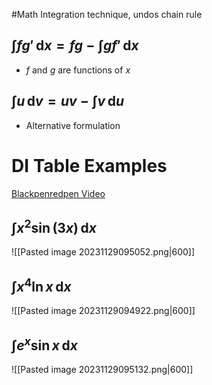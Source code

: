 #Math 
Integration technique, undos chain rule
## $\displaystyle \int fg' \, \mathrm{d}x=fg-\int gf' \, \mathrm{d}x$
* $\displaystyle f$ and $\displaystyle g$ are functions of $\displaystyle x$
## $\displaystyle \int u \, \mathrm{d}v=uv-\int v \, \mathrm{d}u$
* Alternative formulation
# DI Table Examples
[Blackpenredpen Video](https://www.youtube.com/watch?v=2I-_SV8cwsw&t=52s)
## $\displaystyle \int x^{2}\sin(3x) \, \mathrm{d}x$
![[Pasted image 20231129095052.png|600]]
## $\displaystyle \int x^{4}\ln x \, \mathrm{d}x$
![[Pasted image 20231129094922.png|600]]
## $\displaystyle \int e^{x}\sin x \, \mathrm{d}x$
![[Pasted image 20231129095132.png|600]]